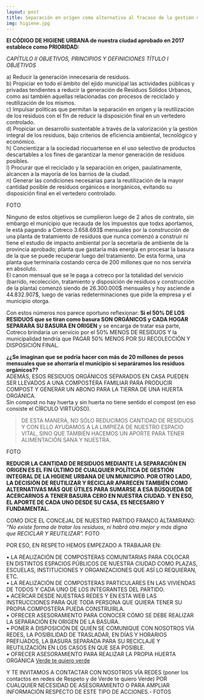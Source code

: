 ```yaml
---
layout: post
title: Separación en orígen como alternativa al fracaso de la gestión de la higiene urbana.
img: higiene.jpg
---
```


__El CÓDIGO DE HIGIENE URBANA de nuestra ciudad aprobado en 2017 establece como PRIORIDAD:__

_CAPÍTULO II OBJETIVOS, PRINCIPIOS Y DEFINICIONES TÍTULO I OBJETIVOS_  

  a) Reducir la generación innecesaria de residuos.  
  b) Propiciar en todo el ámbito del ejido municipal las actividades públicas y privadas tendientes a reducir la generación de Residuos Sólidos Urbanos, como así también aquellas relacionadas con procesos de reciclado y reutilización de los mismos.  
  c) Impulsar políticas que permitan la separación en origen y la reutilización de los residuos con el fin de reducir la disposición final en un vertedero controlado.  
  d) Propiciar un desarrollo sustentable a través de la valorización y la gestión integral de los residuos, bajo criterios de eficiencia ambiental, tecnológico y económico.    
  h) Concientizar a la sociedad riocuartense en el uso selectivo de productos descartables a los fines de garantizar la menor generación de residuos posibles.  
  l) Procurar que el reciclado y la separación en origen, paulatinamente, alcancen a la mayoría de los barrios de la ciudad.  
  n) Generar las condiciones necesarias para la reutilización de la mayor cantidad posible de residuos orgánicos e inorgánicos, evitando su disposición final en el vertedero controlado.  

  FOTO

Ninguno de estos objetivos se cumplieron luego de 2 años de contrato, sin embargo el municipio que recauda de los impuestos que todxs aportamos, le está pagando a Cotreco 3.658.693$ mensuales por la construcción de una planta de tratamiento de residuos que nunca comenzó a construir ni tiene el estudio de impacto ambiental por la secretaría de ambiente de la provincia aprobado; planta que gastaría más energía en procesar la basura de la que se puede recuperar luego del tratamiento. De esta forma, una planta que terminaría costando cerca de 200 millones que no nos serviría en absoluto.  
El canon mensual que se le paga a cotreco por la totalidad del servicio (barrido, recolección, tratamiento y disposición de residuos y construcción de la planta) comenzó siendo de 26.300.000$ mensuales y hoy asciende a 44.832.907$, luego de varias redeterminaciones que pide la empresa y el municipio otorga.  

Con estos números nos parece oportuno reflexionar: __Si el 50% DE LOS RESIDUOS que se tiran como basura SON ORGÁNICOS y CADA HOGAR SEPARARA SU BASURA EN ORIGEN__ y se encarga de tratar esa parte, Cotreco brindaría un servicio por el 50% MENOS DE RESIDUOS Y la municipalidad tendría que PAGAR 50% MENOS POR SU RECOLECCIÓN Y DISPOSICIÓN FINAL.  

__¿¿Se imaginan que se podría hacer con más de 20 millones de pesos mensuales que se ahorraría el municipio si separáramos los residuos orgánicos??__  
ADEMÁS, ESOS RESIDUOS ORGÁNICOS SEPARADOS EN CASA PUEDEN SER LLEVADOS A UNA COMPOSTERA FAMILIAR PARA PRODUCIR COMPOST Y GENERAR UN ABONO PARA LA TIERRA DE UNA HUERTA ORGÁNICA.  
Sin compost no hay huerta y sin huerta no tiene sentido el compost (en eso consiste el CÍRCULO VIRTUOSO).

> DE ESTA MANERA, NO SÓLO REDUCIMOS CANTIDAD DE RESIDUOS Y CON ELLO AYUDAMOS A LA LIMPIEZA DE NUESTRO ESPACIO VITAL, SINO QUE TAMBIÉN HACEMOS UN APORTE PARA TENER ALIMENTACIÓN SANA Y NUESTRA.

  FOTO

__REDUCIR LA CANTIDAD DE RESIDUOS MEDIANTE LA SEPARACIÓN EN ORIGEN ES EL FIN ÚLTIMO DE CUALQUIER POLÍTICA DE GESTIÓN INTEGRAL DE LA HIGIENE URBANA DE UN MUNICIPIO. POR OTRO LADO, LA DECISIÓN DE REUTILIZAR Y RECICLAR APARECEN TAMBIÉN COMO ALTERNATIVAS MÁS QUE ÚTILES PARA SUMARSE A ESA BÚSQUEDA DE ACERCARNOS A TENER BASURA CERO EN NUESTRA CIUDAD. Y EN ESO, EL APORTE DE CADA UNO DESDE SU CASA, ES NECESARIO Y FUNDAMENTAL.__

COMO DICE EL CONCEJAL DE NUESTRO PARTIDO FRANCO ALTAMIRANO: _“No existe forma de tratar los residuos, ni habrá otra mejor y más digna que RECICLAR Y REUTILIZAR”._
FOTO

POR ESO, EN RESPETO HEMOS EMPEZADO A TRABAJAR EN:  

• LA REALIZACIÓN DE COMPOSTERAS COMUNITARIAS PARA COLOCAR EN DISTINTOS ESPACIOS PÚBLICOS DE NUESTRA CIUDAD COMO PLAZAS, ESCUELAS, INSTITUCIONES Y ORGANIZACIONES QUE ASÍ LO REQUIERAN, ETC.  
• LA REALIZACIÓN DE COMPOSTERAS PARTICULARES EN LAS VIVIENDAS DE TODOS Y CADA UNO DE LOS INTEGRANTES DEL PARTIDO.  
• ACERCAR DESDE NUESTRAS REDES Y EN ESTA WEB LAS INSTRUCCIONES PARA QUE TODA PERSONA QUE QUIERA TENER SU PROPIA COMPOSTERA PUEDA CONSTRUIRLA.  
• OFRECER ASESORAMIENTO PARA CONOCER CÓMO SE DEBE REALIZAR LA SEPARACIÓN EN ORIGEN DE LA BASURA.  
• PONER A DISPOSICIÓN DE QUIEN SE COMUNIQUE CON NOSOTROS VÍA REDES, LA POSIBILIDAD DE TRASLADAR, EN DÍAS Y HORARIOS PREFIJADOS, LA BASURA SEPARADA PARA SU RECICLAJE Y REUTILIZACIÓN EN LOS CASOS EN QUE SEA POSIBLE.  
• OFRECER ASESORAMIENTO PARA REALIZAR LA PROPIA HUERTA ORGÁNICA [Verde te quiero verde](http://respeto.org.ar/2019/01/15/verde_te_quiero_verde/)

Y TE INVITAMOS A CONTACTAR CON NOSOTROS VÍA REDES (poner los contactos en redes de Respeto y de Verde te quiero Verde) POR CUALQUIER NECESIDAD DE ASESORAMIENTO O PARA AMPLIAR INFORMACIÓN RESPECTO DE ESTE TIPO DE ACCIONES.-
  FOTOS
